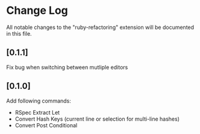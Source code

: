 # Change Log

All notable changes to the "ruby-refactoring" extension will be documented in this file.

## [0.1.1]

Fix bug when switching between mutliple editors

## [0.1.0]

Add following commands:
- RSpec Extract Let
- Convert Hash Keys (current line or selection for multi-line hashes)
- Convert Post Conditional